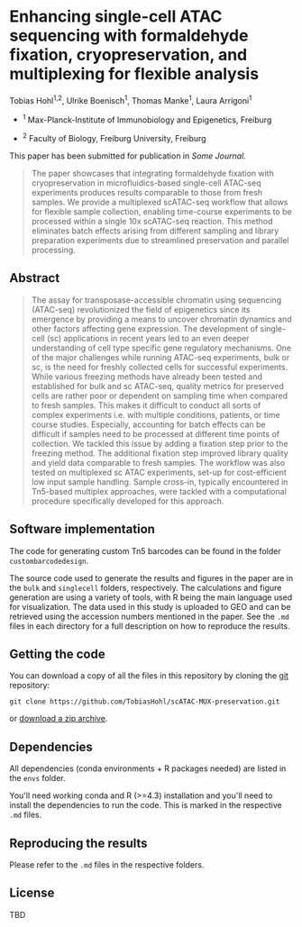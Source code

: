 # Enhancing single-cell ATAC sequencing with formaldehyde fixation, cryopreservation, and multiplexing for flexible analysis

Tobias Hohl<sup>1,2</sup>, Ulrike Boenisch<sup>1</sup>, Thomas Manke<sup>1</sup>, Laura Arrigoni<sup>1</sup>

- <sup>1</sup> Max-Planck-Institute of Immunobiology and Epigenetics, Freiburg

- <sup>2</sup> Faculty of Biology, Freiburg University, Freiburg

This paper has been submitted for publication in *Some Journal*.

> The paper showcases that integrating formaldehyde fixation with cryopreservation in microfluidics-based single-cell ATAC-seq experiments produces results comparable to those from fresh samples. We provide a multiplexed scATAC-seq workflow that allows for flexible sample collection, enabling time-course experiments to be processed within a single 10x scATAC-seq reaction. This method eliminates batch effects arising from different sampling and library preparation experiments due to streamlined preservation and parallel processing.


## Abstract

> The assay for transposase-accessible chromatin using sequencing (ATAC-seq) revolutionized the field of epigenetics since its emergence by providing a means to uncover chromatin dynamics and other factors affecting gene expression. The development of single-cell (sc) applications in recent years led to an even deeper understanding of cell type specific gene regulatory mechanisms. One of the major challenges while running ATAC-seq experiments, bulk or sc, is the need for freshly collected cells for successful experiments. While various freezing methods have already been tested and established for bulk and sc ATAC-seq, quality metrics for preserved cells are rather poor or dependent on sampling time when compared to fresh samples. This makes it difficult to conduct all sorts of complex experiments i.e. with multiple conditions, patients, or time course studies. Especially, accounting for batch effects can be difficult if samples need to be processed at different time points of collection. We tackled this issue by adding a fixation step prior to the freezing method. The additional fixation step improved library quality and yield data comparable to fresh samples. The workflow was also tested on multiplexed sc ATAC experiments, set-up for cost-efficient low input sample handling. Sample cross-in, typically encountered in Tn5-based multiplex approaches, were tackled with a computational procedure specifically developed for this approach.



## Software implementation

The code for generating custom Tn5 barcodes can be found in the folder `custombarcodedesign`.

The source code used to generate the results and figures in the paper are in
the `bulk` and `singlecell` folders, respectively.
The calculations and figure generation are using a variety of tools, with R being the main language used for visualization.
The data used in this study is uploaded to GEO and can be retrieved using the accession numbers mentioned in the paper.
See the `.md` files in each directory for a full description on how to reproduce the results.

## Getting the code

You can download a copy of all the files in this repository by cloning the
[git](https://git-scm.com/) repository:

    git clone https://github.com/TobiasHohl/scATAC-MUX-preservation.git

or [download a zip archive](https://github.com/TobiasHohl/scATAC-MUX-preservation/archive/master.zip).


## Dependencies

All dependencies (conda environments + R packages needed) are listed in the `envs` folder.

You'll need working conda and R (>=4.3) installation and you'll need to install the dependencies to run the code. This is marked in the respective `.md` files.


## Reproducing the results

Please refer to the `.md` files in the respective folders.


## License

TBD